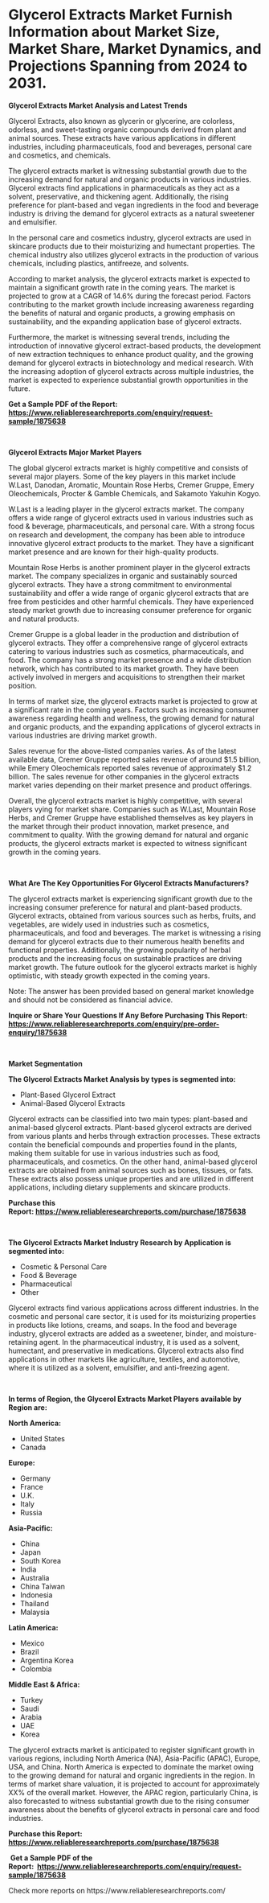 <p><h1>Glycerol Extracts Market Furnish Information about Market Size, Market Share, Market Dynamics, and Projections Spanning from 2024 to 2031.</h1></p><p><strong>Glycerol Extracts Market Analysis and Latest Trends</strong></p>
<p><p>Glycerol Extracts, also known as glycerin or glycerine, are colorless, odorless, and sweet-tasting organic compounds derived from plant and animal sources. These extracts have various applications in different industries, including pharmaceuticals, food and beverages, personal care and cosmetics, and chemicals.</p><p>The glycerol extracts market is witnessing substantial growth due to the increasing demand for natural and organic products in various industries. Glycerol extracts find applications in pharmaceuticals as they act as a solvent, preservative, and thickening agent. Additionally, the rising preference for plant-based and vegan ingredients in the food and beverage industry is driving the demand for glycerol extracts as a natural sweetener and emulsifier.</p><p>In the personal care and cosmetics industry, glycerol extracts are used in skincare products due to their moisturizing and humectant properties. The chemical industry also utilizes glycerol extracts in the production of various chemicals, including plastics, antifreeze, and solvents.</p><p>According to market analysis, the glycerol extracts market is expected to maintain a significant growth rate in the coming years. The market is projected to grow at a CAGR of 14.6% during the forecast period. Factors contributing to the market growth include increasing awareness regarding the benefits of natural and organic products, a growing emphasis on sustainability, and the expanding application base of glycerol extracts.</p><p>Furthermore, the market is witnessing several trends, including the introduction of innovative glycerol extract-based products, the development of new extraction techniques to enhance product quality, and the growing demand for glycerol extracts in biotechnology and medical research. With the increasing adoption of glycerol extracts across multiple industries, the market is expected to experience substantial growth opportunities in the future.</p></p>
<p><strong>Get a Sample PDF of the Report:&nbsp; <a href="https://www.reliableresearchreports.com/enquiry/request-sample/1875638">https://www.reliableresearchreports.com/enquiry/request-sample/1875638</a></strong></p>
<p>&nbsp;</p>
<p><strong>Glycerol Extracts Major Market Players</strong></p>
<p><p>The global glycerol extracts market is highly competitive and consists of several major players. Some of the key players in this market include W.Last, Danodan, Aromatic, Mountain Rose Herbs, Cremer Gruppe, Emery Oleochemicals, Procter & Gamble Chemicals, and Sakamoto Yakuhin Kogyo.</p><p>W.Last is a leading player in the glycerol extracts market. The company offers a wide range of glycerol extracts used in various industries such as food & beverage, pharmaceuticals, and personal care. With a strong focus on research and development, the company has been able to introduce innovative glycerol extract products to the market. They have a significant market presence and are known for their high-quality products.</p><p>Mountain Rose Herbs is another prominent player in the glycerol extracts market. The company specializes in organic and sustainably sourced glycerol extracts. They have a strong commitment to environmental sustainability and offer a wide range of organic glycerol extracts that are free from pesticides and other harmful chemicals. They have experienced steady market growth due to increasing consumer preference for organic and natural products.</p><p>Cremer Gruppe is a global leader in the production and distribution of glycerol extracts. They offer a comprehensive range of glycerol extracts catering to various industries such as cosmetics, pharmaceuticals, and food. The company has a strong market presence and a wide distribution network, which has contributed to its market growth. They have been actively involved in mergers and acquisitions to strengthen their market position.</p><p>In terms of market size, the glycerol extracts market is projected to grow at a significant rate in the coming years. Factors such as increasing consumer awareness regarding health and wellness, the growing demand for natural and organic products, and the expanding applications of glycerol extracts in various industries are driving market growth.</p><p>Sales revenue for the above-listed companies varies. As of the latest available data, Cremer Gruppe reported sales revenue of around $1.5 billion, while Emery Oleochemicals reported sales revenue of approximately $1.2 billion. The sales revenue for other companies in the glycerol extracts market varies depending on their market presence and product offerings.</p><p>Overall, the glycerol extracts market is highly competitive, with several players vying for market share. Companies such as W.Last, Mountain Rose Herbs, and Cremer Gruppe have established themselves as key players in the market through their product innovation, market presence, and commitment to quality. With the growing demand for natural and organic products, the glycerol extracts market is expected to witness significant growth in the coming years.</p></p>
<p>&nbsp;</p>
<p><strong>What Are The Key Opportunities For Glycerol Extracts Manufacturers?</strong></p>
<p><p>The glycerol extracts market is experiencing significant growth due to the increasing consumer preference for natural and plant-based products. Glycerol extracts, obtained from various sources such as herbs, fruits, and vegetables, are widely used in industries such as cosmetics, pharmaceuticals, and food and beverages. The market is witnessing a rising demand for glycerol extracts due to their numerous health benefits and functional properties. Additionally, the growing popularity of herbal products and the increasing focus on sustainable practices are driving market growth. The future outlook for the glycerol extracts market is highly optimistic, with steady growth expected in the coming years. </p><p>Note: The answer has been provided based on general market knowledge and should not be considered as financial advice.</p></p>
<p><strong>Inquire or Share Your Questions If Any Before Purchasing This Report: <a href="https://www.reliableresearchreports.com/enquiry/pre-order-enquiry/1875638">https://www.reliableresearchreports.com/enquiry/pre-order-enquiry/1875638</a></strong></p>
<p>&nbsp;</p>
<p><strong>Market Segmentation</strong></p>
<p><strong>The Glycerol Extracts Market Analysis by types is segmented into:</strong></p>
<p><ul><li>Plant-Based Glycerol Extract</li><li>Animal-Based Glycerol Extracts</li></ul></p>
<p><p>Glycerol extracts can be classified into two main types: plant-based and animal-based glycerol extracts. Plant-based glycerol extracts are derived from various plants and herbs through extraction processes. These extracts contain the beneficial compounds and properties found in the plants, making them suitable for use in various industries such as food, pharmaceuticals, and cosmetics. On the other hand, animal-based glycerol extracts are obtained from animal sources such as bones, tissues, or fats. These extracts also possess unique properties and are utilized in different applications, including dietary supplements and skincare products.</p></p>
<p><strong>Purchase this Report:&nbsp;<a href="https://www.reliableresearchreports.com/purchase/1875638">https://www.reliableresearchreports.com/purchase/1875638</a></strong></p>
<p>&nbsp;</p>
<p><strong>The Glycerol Extracts Market Industry Research by Application is segmented into:</strong></p>
<p><ul><li>Cosmetic & Personal Care</li><li>Food & Beverage</li><li>Pharmaceutical</li><li>Other</li></ul></p>
<p><p>Glycerol extracts find various applications across different industries. In the cosmetic and personal care sector, it is used for its moisturizing properties in products like lotions, creams, and soaps. In the food and beverage industry, glycerol extracts are added as a sweetener, binder, and moisture-retaining agent. In the pharmaceutical industry, it is used as a solvent, humectant, and preservative in medications. Glycerol extracts also find applications in other markets like agriculture, textiles, and automotive, where it is utilized as a solvent, emulsifier, and anti-freezing agent.</p></p>
<p>&nbsp;</p>
<p><strong>In terms of Region, the Glycerol Extracts Market Players available by Region are:</strong></p>
<p>
    <p> <strong> North America: </strong>
        <ul>
            <li>United States</li>
            <li>Canada</li>
        </ul>
        </p> 
    <p> <strong> Europe: </strong>
        <ul>
            <li>Germany</li>
            <li>France</li>
            <li>U.K.</li>
            <li>Italy</li>
            <li>Russia</li>
        </ul>
        </p> 
    <p> <strong> Asia-Pacific: </strong>
        <ul>
            <li>China</li>
            <li>Japan</li>
            <li>South Korea</li>
            <li>India</li>
            <li>Australia</li>
            <li>China Taiwan</li>
            <li>Indonesia</li>
            <li>Thailand</li>
            <li>Malaysia</li>
        </ul>
        </p> 
    <p> <strong> Latin America: </strong>
        <ul>
            <li>Mexico</li>
            <li>Brazil</li>
            <li>Argentina Korea</li>
            <li>Colombia</li>
        </ul>
        </p> 
    <p> <strong> Middle East & Africa: </strong>
        <ul>
            <li>Turkey</li>
            <li>Saudi</li>
            <li>Arabia</li>
            <li>UAE</li>
            <li>Korea</li>
        </ul>
    </p>
    </p>
<p><p>The glycerol extracts market is anticipated to register significant growth in various regions, including North America (NA), Asia-Pacific (APAC), Europe, USA, and China. North America is expected to dominate the market owing to the growing demand for natural and organic ingredients in the region. In terms of market share valuation, it is projected to account for approximately XX% of the overall market. However, the APAC region, particularly China, is also forecasted to witness substantial growth due to the rising consumer awareness about the benefits of glycerol extracts in personal care and food industries.</p></p>
<p><strong>Purchase this Report: <a href="https://www.reliableresearchreports.com/purchase/1875638">https://www.reliableresearchreports.com/purchase/1875638</a></strong></p>
<p>&nbsp;<strong>Get a Sample PDF of the Report:&nbsp;&nbsp;<a href="https://www.reliableresearchreports.com/enquiry/request-sample/1875638">https://www.reliableresearchreports.com/enquiry/request-sample/1875638</a></strong></p>
<p><strong></strong></p>
<p>Check more reports on https://www.reliableresearchreports.com/</p>